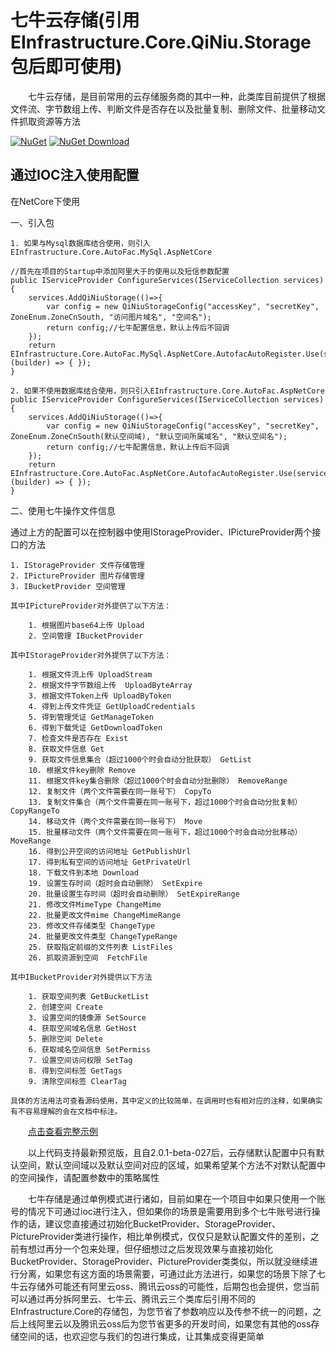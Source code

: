 # 七牛云存储(引用EInfrastructure.Core.QiNiu.Storage包后即可使用)

&emsp;&emsp;七牛云存储，是目前常用的云存储服务商的其中一种，此类库目前提供了根据文件流、字节数组上传、判断文件是否存在以及批量复制、删除文件、批量移动文件抓取资源等方法

[![NuGet](https://img.shields.io/nuget/v/EInfrastructure.Core.QiNiu.Storage.svg?style=flat-square)](https://www.nuget.org/packages/EInfrastructure.Core.QiNiu.Storage)
[![NuGet Download](https://img.shields.io/nuget/dt/EInfrastructure.Core.QiNiu.Storage.svg?style=flat-square)](https://www.nuget.org/packages/EInfrastructure.Core.QiNiu.Storage)


## 通过IOC注入使用配置

在NetCore下使用

一、引入包

    1. 如果与Mysql数据库结合使用，则引入EInfrastructure.Core.AutoFac.MySql.AspNetCore

    //首先在项目的Startup中添加阿里大于的使用以及短信参数配置
    public IServiceProvider ConfigureServices(IServiceCollection services)
    {
        services.AddQiNiuStorage(()=>{
            var config = new QiNiuStorageConfig("accessKey", "secretKey", ZoneEnum.ZoneCnSouth, "访问图片域名", "空间名");
            return config;//七牛配置信息，默认上传后不回调
        });
        return EInfrastructure.Core.AutoFac.MySql.AspNetCore.AutofacAutoRegister.Use(services, (builder) => { });
    }

    2. 如果不使用数据库结合使用，则只引入EInfrastructure.Core.AutoFac.AspNetCore
    public IServiceProvider ConfigureServices(IServiceCollection services)
    {
        services.AddQiNiuStorage(()=>{
            var config = new QiNiuStorageConfig("accessKey", "secretKey", ZoneEnum.ZoneCnSouth(默认空间域), "默认空间所属域名", "默认空间名");
            return config;//七牛配置信息，默认上传后不回调
        });
        return EInfrastructure.Core.AutoFac.AspNetCore.AutofacAutoRegister.Use(services, (builder) => { });
    }

二、使用七牛操作文件信息

通过上方的配置可以在控制器中使用IStorageProvider、IPictureProvider两个接口的方法

    1. IStorageProvider 文件存储管理
    2. IPictureProvider 图片存储管理
    3. IBucketProvider 空间管理

    其中IPictureProvider对外提供了以下方法：
        
        1. 根据图片base64上传 Upload
        2. 空间管理 IBucketProvider

    其中IStorageProvider对外提供了以下方法：

        1. 根据文件流上传 UploadStream
        2. 根据文件字节数组上传  UploadByteArray
        3. 根据文件Token上传 UploadByToken
        4. 得到上传文件凭证 GetUploadCredentials
        5. 得到管理凭证 GetManageToken
        6. 得到下载凭证 GetDownloadToken
        7. 检查文件是否存在 Exist
        8. 获取文件信息 Get
        9. 获取文件信息集合（超过1000个时会自动分批获取） GetList
        10. 根据文件key删除 Remove
        11. 根据文件key集合删除（超过1000个时会自动分批删除） RemoveRange
        12. 复制文件（两个文件需要在同一账号下） CopyTo
        13. 复制文件集合（两个文件需要在同一账号下，超过1000个时会自动分批复制） CopyRangeTo
        14. 移动文件（两个文件需要在同一账号下） Move
        15. 批量移动文件（两个文件需要在同一账号下，超过1000个时会自动分批移动） MoveRange
        16. 得到公开空间的访问地址 GetPublishUrl
        17. 得到私有空间的访问地址 GetPrivateUrl
        18. 下载文件到本地 Download
        19. 设置生存时间（超时会自动删除） SetExpire
        20. 批量设置生存时间（超时会自动删除） SetExpireRange
        21. 修改文件MimeType ChangeMime
        22. 批量更改文件mime ChangeMimeRange
        23. 修改文件存储类型 ChangeType
        24. 批量更改文件类型 ChangeTypeRange
        25. 获取指定前缀的文件列表 ListFiles
        26. 抓取资源到空间  FetchFile

    其中IBucketProvider对外提供以下方法

        1. 获取空间列表 GetBucketList
        2. 创建空间 Create
        3. 设置空间的镜像源 SetSource
        4. 获取空间域名信息 GetHost
        5. 删除空间 Delete
        6. 获取域名空间信息 SetPermiss
        7. 设置空间访问权限 SetTag
        8. 得到空间标签 GetTags
        9. 清除空间标签 ClearTag

    具体的方法用法可查看源码使用，其中定义的比较简单，在调用时也有相对应的注释，如果确实有不容易理解的会在文档中标注。

  
&emsp;&emsp;<a href ="https://github.com/zhenlei520/System.Extension.Core.Demo/tree/master/Storage/System.Extension.Core.AspNetCore.QiNiuStorage" target="_blank">点击查看完整示例</a> 

&emsp;&emsp;以上代码支持最新预览版，且自2.0.1-beta-027后，云存储默认配置中只有默认空间，默认空间域以及默认空间对应的区域，如果希望某个方法不对默认配置中的空间操作，请配置参数中的策略属性

&emsp;&emsp;七牛存储是通过单例模式进行诸如，目前如果在一个项目中如果只使用一个账号的情况下可通过ioc进行注入，但如果你的场景是需要用到多个七牛账号进行操作的话，建议您直接通过初始化BucketProvider、StorageProvider、PictureProvider类进行操作，相比单例模式，仅仅只是默认配置文件的差别，之前有想过再分一个包来处理，但仔细想过之后发现效果与直接初始化BucketProvider、StorageProvider、PictureProvider类类似，所以就没继续进行分离，如果您有这方面的场景需要，可通过此方法进行，如果您的场景下除了七牛云存储外可能还有阿里云oss、腾讯云oss的可能性，后期包也会提供，您当前可以通过再分拆阿里云、七牛云、腾讯云三个类库后引用不同的EInfrastructure.Core的存储包，为您节省了参数响应以及传参不统一的问题，之后上线阿里云以及腾讯云oss后为您节省更多的开发时间，如果您有其他的oss存储空间的话，也欢迎您与我们的包进行集成，让其集成变得更简单